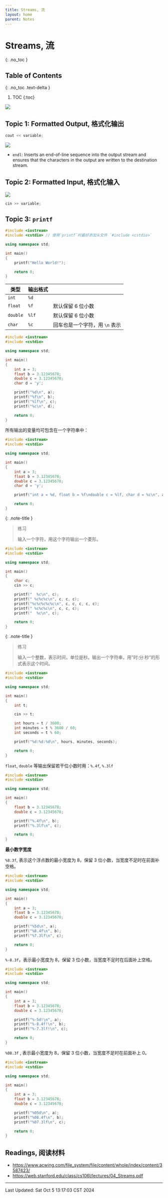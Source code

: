 ```yaml
---
title: Streams, 流
layout: home
parent: Notes
---
```


# Streams, 流
{: .no_toc }

## Table of Contents
{: .no_toc .text-delta }

1. TOC
{:toc}

![](./attachments/stream.png)

## Topic 1: Formatted Output, 格式化输出

```cpp
cout << variable;
```

![](./attachments/output-manipulators.png)

- `endl`: Inserts an end-of-line sequence into the output stream and ensures that the characters in the output are written to the destination stream.

## Topic 2: Formatted Input, 格式化输入

![](./attachments/input-manipulators.png)

```cpp
cin >> variable;
```

## Topic 3: `printf`

```cpp
#include <iostream>
#include <cstdio> // 使用`printf`时最好添加头文件 `#include <cstdio>`

using namespace std;

int main()
{
    printf("Hello World!");

    return 0;
}
```

| 类型       | 输出格式  |                    |
| -------- | ----- | ------------------ |
| `int`    | `%d`  |                    |
| `float`  | `%f`  | 默认保留 6 位小数         |
| `double` | `%lf` | 默认保留 6 位小数         |
| `char`   | `%c`  | 回车也是一个字符，用 `\n` 表示 |

```cpp
#include <iostream>
#include <cstdio>

using namespace std;

int main()
{
    int a = 3;
    float b = 3.12345678;
    double c = 3.12345678;
    char d = 'y';

    printf("%d\n", a);
    printf("%f\n", b);
    printf("%lf\n", c);
    printf("%c\n", d);

    return 0;
}
```

所有输出的变量均可包含在一个字符串中：

```cpp
#include <iostream>
#include <cstdio>

using namespace std;

int main()
{
    int a = 3;
    float b = 3.12345678;
    double c = 3.12345678;
    char d = 'y';

    printf("int a = %d, float b = %f\ndouble c = %lf, char d = %c\n", a, b, c, d);

    return 0;
}
```

{: .note-title }
> 练习
> 
> 输入一个字符，用这个字符输出一个菱形。

```cpp
#include <iostream>
#include <cstdio>

using namespace std;

int main()
{
    char c;
    cin >> c;

    printf("  %c\n", c);
    printf(" %c%c%c\n", c, c, c);
    printf("%c%c%c%c%c\n", c, c, c, c, c);
    printf(" %c%c%c\n", c, c, c);
    printf("  %c\n", c);

    return 0;
}
```

{: .note-title }
> 练习
> 
> 输入一个整数，表示时间，单位是秒。输出一个字符串，用”时:分:秒”的形式表示这个时间。

```cpp
#include <iostream>
#include <cstdio>

using namespace std;

int main()
{
    int t;

    cin >> t;

    int hours = t / 3600;
    int minutes = t % 3600 / 60;
    int seconds = t % 60;

    printf("%d:%d:%d\n", hours, minutes, seconds);

    return 0;
}
```

`float`, `double` 等输出保留若干位小数时用：`%.4f`, `%.3lf`

```cpp
#include <iostream>
#include <cstdio>

using namespace std;

int main()
{
    float b = 3.12345678;
    double c = 3.12345678;

    printf("%.4f\n", b);
    printf("%.3lf\n", c);

    return 0;
}
```

**最小数字宽度**

`%8.3f`, 表示这个浮点数的最小宽度为 8，保留 3 位小数，当宽度不足时在前面补空格。

```cpp
#include <iostream>
#include <cstdio>

using namespace std;

int main()
{
    int a = 3;
    float b = 3.12345678;
    double c = 3.12345678;

    printf("%5d\n", a);
    printf("%8.4f\n", b);
    printf("%7.3lf\n", c);

    return 0;
}
```

`%-8.3f`，表示最小宽度为 8，保留 3 位小数，当宽度不足时在后面补上空格。

```cpp
#include <iostream>
#include <cstdio>

using namespace std;

int main()
{
    int a = 3;
    float b = 3.12345678;
    double c = 3.12345678;

    printf("%-5d!\n", a);
    printf("%-8.4f!\n", b);
    printf("%-7.3lf!\n", c);

    return 0;
}
```


`%08.3f` , 表示最小宽度为 8，保留 3 位小数，当宽度不足时在前面补上 0。

```cpp
#include <iostream>
#include <cstdio>

using namespace std;

int main()
{
    int a = 3;
    float b = 3.12345678;
    double c = 3.12345678;

    printf("%05d\n", a);
    printf("%08.4f\n", b);
    printf("%07.3lf\n", c);

    return 0;
}
```

## Readings, 阅读材料

- <https://www.acwing.com/file_system/file/content/whole/index/content/3587423/>
- <https://web.stanford.edu/class/cs106l/lectures/04_Streams.pdf>

---

Last Updated: Sat Oct  5 13:17:03 CST 2024


